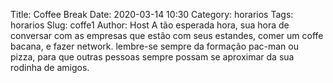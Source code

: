 Title: Coffee Break
Date: 2020-03-14 10:30
Category: horarios
Tags: horarios
Slug: coffe1
Author: Host
A tão esperada hora, sua hora de conversar com as empresas que estão com seus estandes, comer um coffe bacana, e fazer network.
lembre-se sempre da formação pac-man ou pizza, para que outras pessoas sempre possam se aproximar da sua rodinha de amigos.